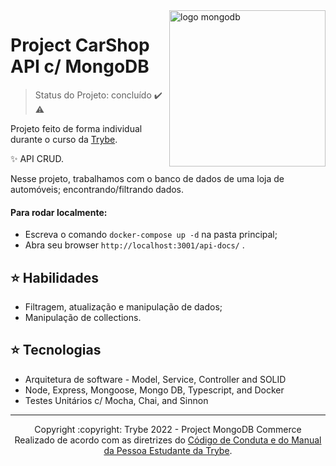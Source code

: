<img src="https://webimages.mongodb.com/_com_assets/cms/kv2nhs54xuyb0x68s-DB_Illustration.svg?ixlib=js-3.6.0&auto=format%2Ccompress&w=441" alt="logo mongodb" width="250px" align="right">

# Project CarShop API c/ MongoDB
> Status do Projeto: concluído :heavy_check_mark: :warning:

<p>Projeto feito de forma individual durante o curso da <a href="https://www.betrybe.com">Trybe</a>. </p>
<p>✨ API CRUD.</p>
<p>Nesse projeto, trabalhamos com o banco de dados de uma loja de automóveis; encontrando/filtrando dados. </p>
<h4>Para rodar localmente:</h4>
<ul>
 <li>Escreva o comando <code>docker-compose up -d</code> na pasta principal;</li>
 <li>Abra seu browser <code>http://localhost:3001/api-docs/</code> .</li>
</ul>

## :star: Habilidades 
  * Filtragem, atualização e manipulação de dados;
  * Manipulação de collections.
  
## :star: Tecnologias
  * Arquitetura de software - Model, Service, Controller and SOLID
  * Node, Express, Mongoose, Mongo DB, Typescript, and Docker
  * Testes Unitários c/ Mocha, Chai, and Sinnon

<hr/>

<div align="center">Copyright :copyright: Trybe 2022 - Project MongoDB Commerce
<br/>
Realizado de acordo com as diretrizes do <a href="https://blog.betrybe.com/wp-content/uploads/2020/12/Código-de-Conduta-Trybe-1.pdf" >Código de Conduta e do Manual da Pessoa Estudante da Trybe</a>.</div>
